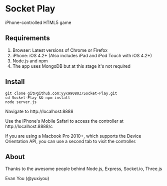 Socket Play
========
iPhone-controlled HTML5 game

Requirements
--------
1. Browser: Latest versions of Chrome or Firefox
2. iPhone: iOS 4.2+ (Also includes iPad and iPod Touch with iOS 4.2+)
3. Node.js and npm
4. The app uses MongoDB but at this stage it's not required

Install
--------

	git clone git@github.com:yyx990803/Socket-Play.git
	cd Socket-Play && npm install
	node server.js
	
Navigate to http://localhost:8888

Use the iPhone's Mobile Safari to access the controller at http://localhost:8888/c

If you are using a Macbook Pro 2010+, which supports the Device Orientation API, you can use a second tab to visit the controller.

About
--------
Thanks to the awesome people behind Node.js, Express, Socket.io, Three.js

Evan You (@yuxiyou)